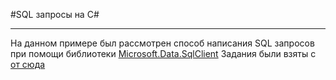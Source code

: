 ﻿#SQL запросы на C#
***
На данном примере был рассмотрен способ написания SQL запросов при помощи библиотеки [Microsoft.Data.SqlClient](https://docs.microsoft.com/ru-ru/sql/connect/ado-net/introduction-microsoft-data-sqlclient-namespace?view=sql-server-ver15)
Задания были взяты с [от сюда](https://sql-ex.ru/)